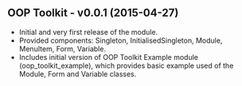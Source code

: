 OOP Toolkit - v0.0.1 (2015-04-27)
--------------------------------------------------------------------------------
- Initial and very first release of the module.
- Provided components: Singleton, InitialisedSingleton, Module, MenuItem, Form,
  Variable.
- Includes initial version of OOP Toolkit Example module (oop_toolkit_example),
  which provides basic example used of the Module, Form and Variable classes.
